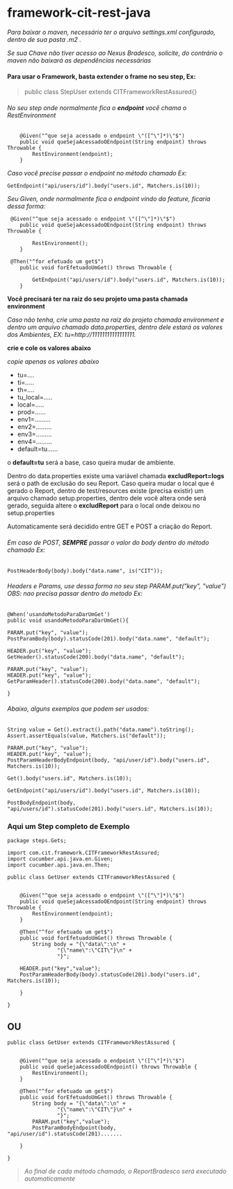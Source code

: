 # framework-cit-rest-java

*Para baixar o maven, necessário ter o arquivo settings.xml configurado, dentro de sua pasta .m2 .*

*Se sua Chave não tiver acesso ao Nexus Bradesco, solicite, do contrário o maven não baixará as dependências
necessárias*

#### Para usar o Framework, basta extender o frame no seu step, Ex:

> public class StepUser extends CITFrameworkRestAssured{}

###### No seu step onde normalmente fica o **endpoint** você chama o *RestEnvironment*

```
    @Given("^que seja acessado o endpoint \"([^\"]*)\"$")
    public void queSejaAcessadoOEndpoint(String endpoint) throws Throwable {
        RestEnvironment(endpoint);
    }

```

*Caso você precise passar o endpoint no método chamado Ex:*

```
GetEndpoint("api/users/id").body("users.id", Matchers.is(10));
```

*Seu Given, onde normalmente fica o endpoint vindo da feature, ficaria dessa forma:*

```
 @Given("^que seja acessado o endpoint \"([^\"]*)\"$")
    public void queSejaAcessadoOEndpoint(String endpoint) throws Throwable {
    
        RestEnvironment();
    }

 @Then("^for efetuado um get$")
    public void forEfetuadoUmGet() throws Throwable {

        GetEndpoint("api/users/id").body("users.id", Matchers.is(10));
    }
```

**Você precisará ter na raiz do seu projeto uma pasta chamada environment**

*Caso não tenha, crie uma pasta na raiz do projeto chamada environment e dentro um arquivo chamado data.properties,
dentro dele estará os valores dos Ambientes, EX: tu=http://11111111111111111.*

**crie e cole os valores abaixo**

*copie apenas os valores abaixo*

- tu=....
- ti=.....
- th=....
- tu_local=.....
- local=.....
- prod=......
- env1=.........
- env2=.........
- env3=.........
- env4=.........
- default=tu......

o **default=tu** será a base, caso queira mudar de ambiente.

Dentro do data.properties existe uma variável chamada **excludReport=logs** será o path de exclusão do seu Report. Caso
queira mudar o local que é gerado o Report, dentro de test/resources existe (precisa existir) um arquivo chamado
setup.properties, dentro dele você altera onde será gerado, seguida altere o **excludReport** para o local onde deixou
no setup.properties

Automaticamente será decidido entre GET e POST a criação do Report.

###### Em caso de POST, **SEMPRE** passar o valor do body dentro do método chamado Ex:

```
PostHeaderBody(body).body("data.name", is("CIT"));
```

###### Headers e Params, use dessa forma no seu step PARAM.put("key", "value") OBS: nao precisa passar dentro do metodo Ex:

```
@When('usandoMetodoParaDarUmGet')
public void usandoMetodoParaDarUmGet(){

PARAM.put("key", "value");
PostParamBody(body).statusCode(201).body("data.name", "default");

HEADER.put("key", "value");
GetHeader().statusCode(200).body("data.name", "default");

PARAM.put("key", "value");
HEADER.put("key", "value");
GetParamHeader().statusCode(200).body("data.name", "default");

}  
```

###### *Abaixo, alguns exemplos que podem ser usados:*

```
String value = Get().extract().path("data.name").toString();
Assert.assertEquals(value, Matchers.is("default"));

PARAM.put("key", "value");
HEADER.put("key", "value");
PostParamHeaderBodyEndpoint(body, "api/user/id").body("users.id", Matchers.is(10));

Get().body("users.id", Matchers.is(10));

GetEndpoint("api/users/id").body("users.id", Matchers.is(10));

PostBodyEndpoint(body, "api/users/id").statusCode(201).body("users.id", Matchers.is(10));
``` 
### Aqui um Step completo de Exemplo
```
package steps.Gets;

import com.cit.framework.CITFrameworkRestAssured;
import cucumber.api.java.en.Given;
import cucumber.api.java.en.Then;

public class GetUser extends CITFrameworkRestAssured {


    @Given("^que seja acessado o endpoint \"([^\"]*)\"$")
    public void queSejaAcessadoOEndpoint(String endpoint) throws Throwable {
        RestEnvironment(endpoint);
    }

    @Then("^for efetuado um get$")
    public void forEfetuadoUmGet() throws Throwable {
        String body = "{\"data\":\n" +
                "{\"name\":\"CIT\"}\n" +
                "}";
          
    HEADER.put("key","value");      
    PostParamHeaderBody(body).statusCode(201).body("users.id", Matchers.is(10));

    }

}
```
## OU
```
public class GetUser extends CITFrameworkRestAssured {


    @Given("^que seja acessado o endpoint \"([^\"]*)\"$")
    public void queSejaAcessadoOEndpoint() throws Throwable {
        RestEnvironment();
    }

    @Then("^for efetuado um get$")
    public void forEfetuadoUmGet() throws Throwable {
        String body = "{\"data\":\n" +
                "{\"name\":\"CIT\"}\n" +
                "}";
        PARAM.put("key","value");        
        PostParamBodyEndpoint(body, "api/user/id").statusCode(201).......

    }

}
```
> *Ao final de cada método chamado, o ReportBradesco será executado automaticamente*
   
 
